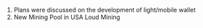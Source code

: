 1. Plans were discussed on the development of light/mobile wallet
2. New Mining Pool in USA Loud Mining
